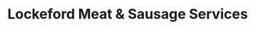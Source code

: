 ---
title: "Lockeford Meat & Sausage Services"
url: /lockeford/lockeford-meat-and-sausage-services/
shop: butcher
---